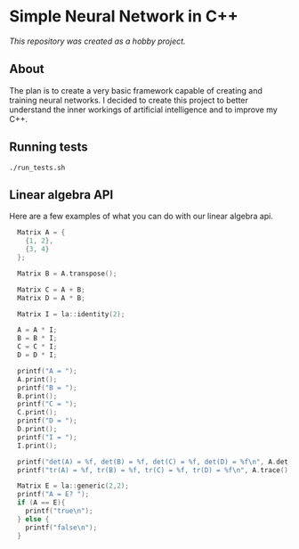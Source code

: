 # Simple Neural Network in C++ 

*This repository was created as a hobby project.*

## About
The plan is to create a very basic framework capable of creating and training neural networks.
I decided to create this project to better understand the inner workings of artificial intelligence and to improve my C++.

## Running tests

``` shell
./run_tests.sh
```

## Linear algebra API
Here are a few examples of what you can do with our linear algebra api.
``` c++
  Matrix A = {
    {1, 2},
    {3, 4}
  };

  Matrix B = A.transpose();

  Matrix C = A + B;
  Matrix D = A * B;

  Matrix I = la::identity(2);

  A = A * I;
  B = B * I;
  C = C * I;
  D = D * I;

  printf("A = ");
  A.print();
  printf("B = ");
  B.print();
  printf("C = ");
  C.print();
  printf("D = ");
  D.print();
  printf("I = ");
  I.print();

  printf("det(A) = %f, det(B) = %f, det(C) = %f, det(D) = %f\n", A.det(), B.det(), C.det(), D.det());
  printf("tr(A) = %f, tr(B) = %f, tr(C) = %f, tr(D) = %f\n", A.trace(), B.trace(), C.trace(), D.trace());

  Matrix E = la::generic(2,2);
  printf("A = E? ");
  if (A == E){
    printf("true\n");
  } else {
    printf("false\n");
  }
```
